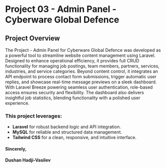 # Project 03 - Admin Panel - Cyberware Global Defence

## Project Overview

The Project - Admin Panel for Cyberware Global Defence was developed as a powerful tool to streamline website content management using Laravel. Designed to enhance operational efficiency, it provides full CRUD functionality for managing job postings, team members, partners, services, industries, and service categories. Beyond content control, it integrates an API endpoint to process contact form submissions, trigger automatic user replies, and showcase real-time message previews on a sleek dashboard. With Laravel Breeze powering seamless user authentication, role-based access ensures security and flexibility. The dashboard also delivers insightful job statistics, blending functionality with a polished user experience. 

### This project leverages:

- **Laravel** for robust backend logic and API integration.
- **MySQL** for reliable and structured data management.
- **Tailwind CSS** for a clean, responsive, and intuitive interface.

#### Sincerely,

#### Dushan Hadji-Vasilev
